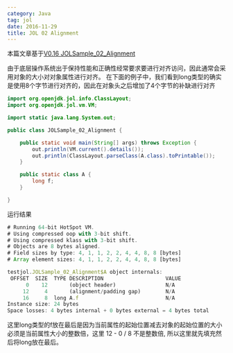 ```yaml
---
category: Java
tag: jol
date: 2016-11-29
title: JOL 02 Alignment
---
```


本篇文章基于[V0.16 JOLSample_02_Alignment](https://github.com/openjdk/jol/blob/0.16/jol-samples/src/main/java/org/openjdk/jol/samples/JOLSample_02_Alignment.java)

由于底层操作系统出于保持性能和正确性经常要求要进行对齐访问，因此通常会采用对象的大小对对象属性进行对齐。
在下面的例子中，我们看到long类型的确实是使用8个字节进行对齐的，因此在对象头之后增加了4个字节的补缺进行对齐

```java
import org.openjdk.jol.info.ClassLayout;
import org.openjdk.jol.vm.VM;

import static java.lang.System.out;

public class JOLSample_02_Alignment {

    public static void main(String[] args) throws Exception {
        out.println(VM.current().details());
        out.println(ClassLayout.parseClass(A.class).toPrintable());
    }

    public static class A {
        long f;
    }

}
```

运行结果
```js
# Running 64-bit HotSpot VM.
# Using compressed oop with 3-bit shift.
# Using compressed klass with 3-bit shift.
# Objects are 8 bytes aligned.
# Field sizes by type: 4, 1, 1, 2, 2, 4, 4, 8, 8 [bytes]
# Array element sizes: 4, 1, 1, 2, 2, 4, 4, 8, 8 [bytes]

testjol.JOLSample_02_Alignment$A object internals:
 OFFSET  SIZE  TYPE DESCRIPTION                    VALUE
      0    12       (object header)                N/A
     12     4       (alignment/padding gap)        N/A
     16     8  long A.f                            N/A
Instance size: 24 bytes
Space losses: 4 bytes internal + 0 bytes external = 4 bytes total
```

这里long类型的f放在最后是因为当前属性的起始位置减去对象的起始位置的大小必须是当前属性大小的整数倍，这里 12 - 0 / 8 不是整数倍, 所以这里就先填充然后将long放在最后。 
